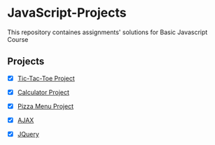 # JavaScript-Projects

This repository containes assignments' solutions for Basic Javascript Course 

## Projects

- [x] [Tic-Tac-Toe Project](TicTacToe)
- [x] [Calculator Project](Calculator)
- [x] [Pizza Menu Project](Pizza_Project)
- [x] [AJAX](Ajax)
- [x] [JQuery](jQuery)

